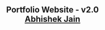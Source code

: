 <h2 align="center">
  Portfolio Website - v2.0<br/>
  <a href="https://protfolio-info.vercel.app/" target="_blank">Abhishek Jain</a>
</h2>
